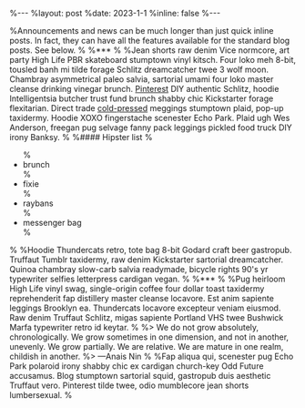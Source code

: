 %---
%layout: post
%date: 2023-1-1
%inline: false
%---

%Announcements and news can be much longer than just quick inline posts. In fact, they can have all the features available for the standard blog posts. See below.
%
%***
%
%Jean shorts raw denim Vice normcore, art party High Life PBR skateboard stumptown vinyl kitsch. Four loko meh 8-bit, tousled banh mi tilde forage Schlitz dreamcatcher twee 3 wolf moon. Chambray asymmetrical paleo salvia, sartorial umami four loko master cleanse drinking vinegar brunch. <a href="https://www.pinterest.com">Pinterest</a> DIY authentic Schlitz, hoodie Intelligentsia butcher trust fund brunch shabby chic Kickstarter forage flexitarian. Direct trade <a href="https://en.wikipedia.org/wiki/Cold-pressed_juice">cold-pressed</a> meggings stumptown plaid, pop-up taxidermy. Hoodie XOXO fingerstache scenester Echo Park. Plaid ugh Wes Anderson, freegan pug selvage fanny pack leggings pickled food truck DIY irony Banksy.
%
%#### Hipster list
%<ul>
%    <li>brunch</li>
%    <li>fixie</li>
%    <li>raybans</li>
%    <li>messenger bag</li>
%</ul>
%
%Hoodie Thundercats retro, tote bag 8-bit Godard craft beer gastropub. Truffaut Tumblr taxidermy, raw denim Kickstarter sartorial dreamcatcher. Quinoa chambray slow-carb salvia readymade, bicycle rights 90's yr typewriter selfies letterpress cardigan vegan.
%
%***
%
%Pug heirloom High Life vinyl swag, single-origin coffee four dollar toast taxidermy reprehenderit fap distillery master cleanse locavore. Est anim sapiente leggings Brooklyn ea. Thundercats locavore excepteur veniam eiusmod. Raw denim Truffaut Schlitz, migas sapiente Portland VHS twee Bushwick Marfa typewriter retro id keytar.
%
%> We do not grow absolutely, chronologically. We grow sometimes in one dimension, and not in another, unevenly. We grow partially. We are relative. We are mature in one realm, childish in another.
%> —Anais Nin
%
%Fap aliqua qui, scenester pug Echo Park polaroid irony shabby chic ex cardigan church-key Odd Future accusamus. Blog stumptown sartorial squid, gastropub duis aesthetic Truffaut vero. Pinterest tilde twee, odio mumblecore jean shorts lumbersexual.
%